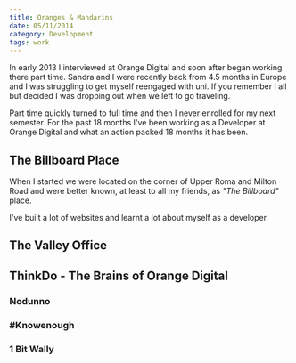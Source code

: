 ```yaml
---
title: Oranges & Mandarins
date: 05/11/2014
category: Development
tags: work
---
```


In early 2013 I interviewed at Orange Digital and soon after began working there part time. Sandra and I were recently back from 4.5 months in Europe and I was struggling to get myself reengaged with uni. If you remember I all but decided I was dropping out when we left to go traveling. 

Part time quickly turned to full time and then I never enrolled for my next semester. For the past 18 months I've been working as a Developer at Orange Digital and what an action packed 18 months it has been. 

## The Billboard Place

When I started we were located on the corner of Upper Roma and Milton Road and were better known, at least to all my friends, as *"The Billboard"* place. 

I've built a lot of websites and learnt a lot about myself as a developer. 

## The Valley Office



## ThinkDo - The Brains of Orange Digital

### Nodunno

### #Knowenough

### 1 Bit Wally